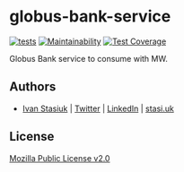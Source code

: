 # globus-bank-service

[![tests](https://github.com/glocurrency/globus-bank-service/actions/workflows/tests.yml/badge.svg)](https://github.com/glocurrency/globus-bank-service/actions/workflows/tests.yml)
[![Maintainability](https://api.codeclimate.com/v1/badges/575a1835ea35732795af/maintainability)](https://codeclimate.com/repos/61fe6c8dd6bfb20179001f2e/maintainability)
[![Test Coverage](https://api.codeclimate.com/v1/badges/575a1835ea35732795af/test_coverage)](https://codeclimate.com/repos/61fe6c8dd6bfb20179001f2e/test_coverage)

Globus Bank service to consume with MW.

## Authors
- [Ivan Stasiuk](https://github.com/brokeyourbike) | [Twitter](https://twitter.com/brokeyourbike) | [LinkedIn](https://www.linkedin.com/in/brokeyourbike) | [stasi.uk](https://stasi.uk)

## License
[Mozilla Public License v2.0](https://github.com/glocurrency/globus-bank-service/blob/main/LICENSE)
